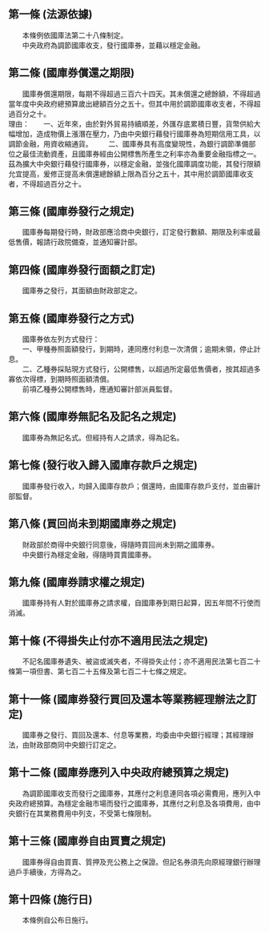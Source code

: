 第一條 (法源依據)
-----------------
　　本條例依國庫法第二十八條制定。  
　　中央政府為調節國庫收支，發行國庫券，並藉以穩定金融。  


第二條 (國庫券償還之期限)
-------------------------
　　國庫券償還期限，每期不得超過三百六十四天。其未償還之總餘額，不得超過當年度中央政府總預算歲出總額百分之五十。但其中用於調節國庫收支者，不得超過百分之十。  
理由：　　一、近年來，由於對外貿易持續順差，外匯存底累積日豐，貨幣供給大幅增加，造成物價上漲潛在壓力，乃由中央銀行藉發行國庫券為短期信用工具，以調節金融，用資收縮通貨。
　　二、國庫券具有高度變現性，為銀行調節準備部位之最佳流動資產，且國庫券經由公開標售所產生之利率亦為重要金融指標之一。茲為擴大中央銀行藉發行國庫券，以穩定金融，並強化國庫調度功能，其發行限額允宜提高，爰修正提高未償還總餘額上限為百分之五十，其中用於調節國庫收支者，不得超過百分之十。

第三條 (國庫券發行之規定)
-------------------------
　　國庫券每期發行時，財政部應洽商中央銀行，訂定發行數額、期限及利率或最低售價，報請行政院備查，並通知審計部。  


第四條 (國庫券發行面額之訂定)
-----------------------------
　　國庫券之發行，其面額由財政部定之。  


第五條 (國庫券發行之方式)
-------------------------
　　國庫券依左列方式發行：  
　　一、甲種券照面額發行，到期時，連同應付利息一次清償；逾期未領，停止計息。  
　　二、乙種券採貼現方式發行，公開標售，以超過所定最低售價者，按其超過多寡依次得標，到期時照面額清償。  
　　前項乙種券公開標售時，應通知審計部派員監督。  


第六條 (國庫券無記名及記名之規定)
---------------------------------
　　國庫券為無記名式。但經持有人之請求，得為記名。  


第七條 (發行收入歸入國庫存款戶之規定)
-------------------------------------
　　國庫券發行收入，均歸入國庫存款戶；償還時，由國庫存款戶支付，並由審計部監督。  


第八條 (買回尚未到期國庫券之規定)
---------------------------------
　　財政部於商得中央銀行同意後，得隨時買回尚未到期之國庫券。  
　　中央銀行為穩定金融，得隨時買賣國庫券。  


第九條 (國庫券請求權之規定)
---------------------------
　　國庫券持有人對於國庫券之請求權，自國庫券到期日起算，因五年間不行使而消滅。  


第十條 (不得掛失止付亦不適用民法之規定)
---------------------------------------
　　不記名國庫券遺失、被盜或滅失者，不得掛失止付；亦不適用民法第七百二十條第一項但書、第七百二十五條及第七百二十七條之規定。  


第十一條 (國庫券發行買回及還本等業務經理辦法之訂定)
---------------------------------------------------
　　國庫券之發行、買回及還本、付息等業務，均委由中央銀行經理；其經理辦法，由財政部商同中央銀行訂定之。  


第十二條 (國庫券應列入中央政府總預算之規定)
-------------------------------------------
　　為調節國庫收支而發行之國庫券，其應付之利息連同各項必需費用，應列入中央政府總預算。為穩定金融市場而發行之國庫券，其應付之利息及各項費用，由中央銀行在其業務費用中列支，不受第七條限制。  


第十三條 (國庫券自由買賣之規定)
-------------------------------
　　國庫券得自由買賣、質押及充公務上之保證。但記名券須先向原經理銀行辦理過戶手續後，方得為之。  


第十四條 (施行日)
-----------------
　　本條例自公布日施行。
